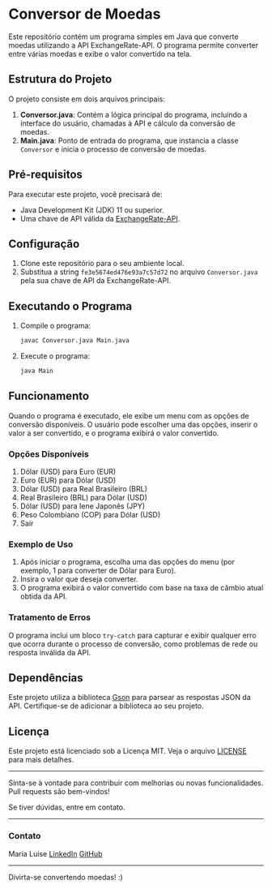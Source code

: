 # Conversor de Moedas

Este repositório contém um programa simples em Java que converte moedas utilizando a API ExchangeRate-API. O programa permite converter entre várias moedas e exibe o valor convertido na tela.

## Estrutura do Projeto

O projeto consiste em dois arquivos principais:

1. **Conversor.java**: Contém a lógica principal do programa, incluindo a interface do usuário, chamadas à API e cálculo da conversão de moedas.
2. **Main.java**: Ponto de entrada do programa, que instancia a classe `Conversor` e inicia o processo de conversão de moedas.

## Pré-requisitos

Para executar este projeto, você precisará de:

- Java Development Kit (JDK) 11 ou superior.
- Uma chave de API válida da [ExchangeRate-API](https://www.exchangerate-api.com/).

## Configuração

1. Clone este repositório para o seu ambiente local.
2. Substitua a string `fe3e5674ed476e93a7c57d72` no arquivo `Conversor.java` pela sua chave de API da ExchangeRate-API.

## Executando o Programa

1. Compile o programa:
   ```bash
   javac Conversor.java Main.java
   ```

2. Execute o programa:
   ```bash
   java Main
   ```

## Funcionamento

Quando o programa é executado, ele exibe um menu com as opções de conversão disponíveis. O usuário pode escolher uma das opções, inserir o valor a ser convertido, e o programa exibirá o valor convertido.

### Opções Disponíveis

1. Dólar (USD) para Euro (EUR)
2. Euro (EUR) para Dólar (USD)
3. Dólar (USD) para Real Brasileiro (BRL)
4. Real Brasileiro (BRL) para Dólar (USD)
5. Dólar (USD) para Iene Japonês (JPY)
6. Peso Colombiano (COP) para Dólar (USD)
7. Sair

### Exemplo de Uso

1. Após iniciar o programa, escolha uma das opções do menu (por exemplo, 1 para converter de Dólar para Euro).
2. Insira o valor que deseja converter.
3. O programa exibirá o valor convertido com base na taxa de câmbio atual obtida da API.

### Tratamento de Erros

O programa inclui um bloco `try-catch` para capturar e exibir qualquer erro que ocorra durante o processo de conversão, como problemas de rede ou resposta inválida da API.

## Dependências

Este projeto utiliza a biblioteca [Gson](https://github.com/google/gson) para parsear as respostas JSON da API. Certifique-se de adicionar a biblioteca ao seu projeto.

## Licença

Este projeto está licenciado sob a Licença MIT. Veja o arquivo [LICENSE](LICENSE) para mais detalhes.

---

Sinta-se à vontade para contribuir com melhorias ou novas funcionalidades. Pull requests são bem-vindos!

Se tiver dúvidas, entre em contato.

---

### Contato

Maria Luise
[LinkedIn](https://www.linkedin.com/in/maria-luise/)
[GitHub](https://github.com/marialuise)

---

Divirta-se convertendo moedas! :)
